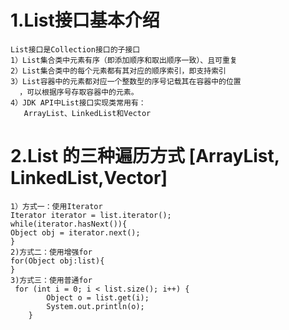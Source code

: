 # 1.List接口基本介绍
    List接口是Collection接口的子接口
    1）List集合类中元素有序（即添加顺序和取出顺序一致）、且可重复
    2）List集合类中的每个元素都有其对应的顺序索引，即支持索引
    3）List容器中的元素都对应一个整数型的序号记载其在容器中的位置
      ，可以根据序号存取容器中的元素。
    4）JDK API中List接口实现类常用有：
       ArrayList、LinkedList和Vector
# 2.List 的三种遍历方式 [ArrayList, LinkedList,Vector]
    1）方式一：使用Iterator
    Iterator iterator = list.iterator();
    while(iterator.hasNext()){
    Object obj = iterator.next();
    }
    2)方式二：使用增强for
    for(Object obj:list){
    }
    3)方式三：使用普通for
     for (int i = 0; i < list.size(); i++) {
            Object o = list.get(i);
            System.out.println(o);
        }